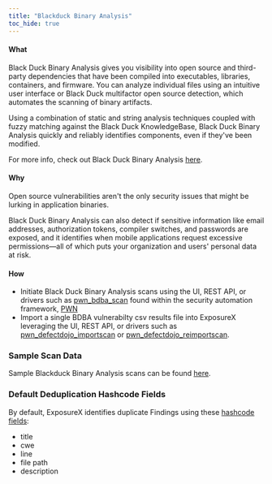 ```yaml
---
title: "Blackduck Binary Analysis"
toc_hide: true
---
```


#### **What** ####
Black Duck Binary Analysis gives you visibility into open source and third-party dependencies that have been compiled into executables, libraries, containers, and firmware. You can analyze individual files using an intuitive user interface or Black Duck multifactor open source detection, which automates the scanning of binary artifacts.

Using a combination of static and string analysis techniques coupled with fuzzy matching against the Black Duck KnowledgeBase, Black Duck Binary Analysis quickly and reliably identifies components, even if they've been modified.

For more info, check out Black Duck Binary Analysis [here](https://www.synopsys.com/software-integrity/software-composition-analysis-tools/binary-analysis.html).

#### **Why** ####
Open source vulnerabilities aren't the only security issues that might be lurking in application binaries.

Black Duck Binary Analysis can also detect if sensitive information like email addresses, authorization tokens, compiler switches, and passwords are exposed, and it identifies when mobile applications request excessive permissions—all of which puts your organization and users' personal data at risk.

#### **How** ####
* Initiate Black Duck Binary Analysis scans using the UI, REST API, or drivers such as [pwn_bdba_scan](https://github.com/0dayinc/pwn/blob/master/bin/pwn_bdba_scan) found within the security automation framework, [PWN](https://github.com/0dayinc/pwn)
* Import a single BDBA vulnerabilty csv results file into ExposureX leveraging the UI, REST API, or drivers such as [pwn_defectdojo_importscan](https://github.com/0dayInc/pwn/blob/master/bin/pwn_defectdojo_importscan) or [pwn_defectdojo_reimportscan](https://github.com/0dayInc/pwn/blob/master/bin/pwn_defectdojo_reimportscan).

### Sample Scan Data
Sample Blackduck Binary Analysis scans can be found [here](https://github.com/ExposureX/django-ExposureX/tree/master/unittests/scans/blackduck_binary_analysis).

### Default Deduplication Hashcode Fields
By default, ExposureX identifies duplicate Findings using these [hashcode fields](https://docs.exposurex.com/en/working_with_findings/finding_deduplication/about_deduplication/):

- title
- cwe
- line
- file path
- description
